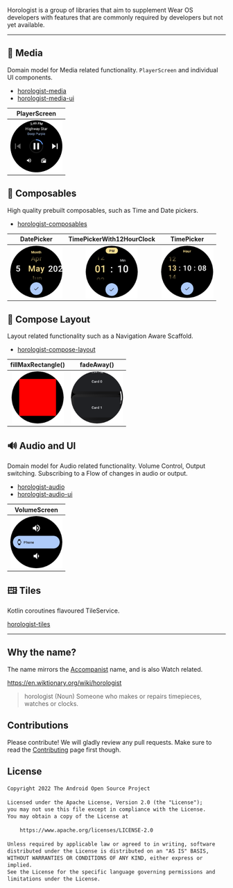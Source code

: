 Horologist is a group of libraries that aim to supplement Wear OS developers with features that are commonly required by developers but not yet available.

---

## 🎵 Media

Domain model for Media related functionality. `PlayerScreen` and individual UI components.

- [horologist-media](./media)
- [horologist-media-ui](./media-ui)

| PlayerScreen                                                                                                                  |
|-------------------------------------------------------------------------------------------------------------------------------|
| <img src="https://raw.githubusercontent.com/google/horologist/main/docs/media-ui/playerscreen.png" height="120" width="120" > |

## 📅 Composables

High quality prebuilt composables, such as Time and Date pickers.

- [horologist-composables](./composables)

DatePicker             |  TimePickerWith12HourClock |  TimePicker
:-------------------------:|:-------------------------:|:-------------------------:
<img src="https://raw.githubusercontent.com/google/horologist/main/docs/composables/date_picker.png" height="120" width="120" >  |  <img src="https://raw.githubusercontent.com/google/horologist/main/docs/composables/time_12h_picker.png" height="120" width="120"> | <img src="https://raw.githubusercontent.com/google/horologist/main/docs/composables/time_24h_picker.png" height="120" width="120">

## 📐 Compose Layout

Layout related functionality such as a Navigation Aware Scaffold.

- [horologist-compose-layout](./compose-layout)

fillMaxRectangle()             |  fadeAway()
:-------------------------:|:-------------------------:
<img src="https://raw.githubusercontent.com/google/horologist/main/docs/compose-layout/fill_max_rectangle.png" height="120" width="120" >  |  <img src="https://raw.githubusercontent.com/google/horologist/main/docs/compose-layout/fade_away.png" height="120" width="120" >

## 🔊 Audio and UI

Domain model for Audio related functionality. Volume Control, Output switching.
Subscribing to a Flow of changes in audio or output.

- [horologist-audio](./audio)
- [horologist-audio-ui](./audio-ui)

VolumeScreen            |  
:-------------------------:|
<img src="https://raw.githubusercontent.com/google/horologist/main/docs/audio-ui/volume_screen.png" height="120" width="120" > |

## 🖽 Tiles

Kotlin coroutines flavoured TileService.

[horologist-tiles](./tiles)

---

## Why the name?

The name mirrors the [Accompanist](https://github.com/google/accompanist) name, and is also Watch related.

https://en.wiktionary.org/wiki/horologist

> horologist (Noun)
>    Someone who makes or repairs timepieces, watches or clocks.

## Contributions

Please contribute! We will gladly review any pull requests.
Make sure to read the [Contributing](CONTRIBUTING.md) page first though.

## License

```
Copyright 2022 The Android Open Source Project

Licensed under the Apache License, Version 2.0 (the "License");
you may not use this file except in compliance with the License.
You may obtain a copy of the License at

    https://www.apache.org/licenses/LICENSE-2.0

Unless required by applicable law or agreed to in writing, software
distributed under the License is distributed on an "AS IS" BASIS,
WITHOUT WARRANTIES OR CONDITIONS OF ANY KIND, either express or implied.
See the License for the specific language governing permissions and
limitations under the License.
```
